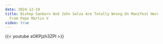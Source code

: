 ```yaml
---
date: 2024-12-19
title: Bishop Sanborn And John Salza Are Totally Wrong On Manifest Heresy - New Evidence
  From Pope Martin V
video: true
---
```



{{< youtube sOKPjzh3ZPI >}}
